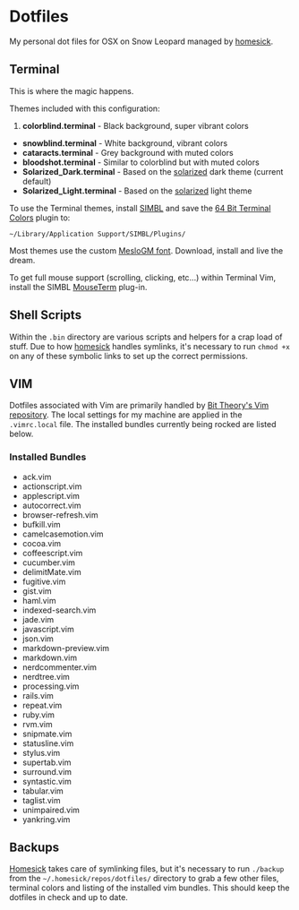 
# Dotfiles
My personal dot files for OSX on Snow Leopard managed by [homesick][homesick].


## Terminal

This is where the magic happens.

Themes included with this configuration:

1. **colorblind.terminal** - Black background, super vibrant colors
- **snowblind.terminal** - White background, vibrant colors
- **cataracts.terminal** - Grey background with muted colors
- **bloodshot.terminal** - Similar to colorblind but with muted colors
- **Solarized_Dark.terminal** - Based on the [solarized][solarized] dark theme (current default)
- **Solarized_Light.terminal** - Based on the [solarized][solarized] light theme

To use the Terminal themes, install [SIMBL](http://www.culater.net/software/SIMBL/SIMBL.php) and save the [64 Bit Terminal Colors](http://github.com/timmfin/terminalcolours) plugin to:

    ~/Library/Application Support/SIMBL/Plugins/

Most themes use the custom [MesloGM font](https://github.com/andreberg/Meslo-Font). Download, install and live the dream.

To get full mouse support (scrolling, clicking, etc...) within Terminal Vim, install the SIMBL [MouseTerm](http://bitheap.org/mouseterm/) plug-in.


## Shell Scripts

Within the `.bin` directory are various scripts and helpers for a crap load of stuff. Due to how [homesick][homesick] handles symlinks, it's necessary to run `chmod +x` on any of these symbolic links to set up the correct permissions.


## VIM

Dotfiles associated with Vim are primarily handled by [Bit Theory's Vim repository][vimfiles]. The local settings for my machine are applied in the `.vimrc.local` file. The installed bundles currently being rocked are listed below.


### Installed Bundles

<!-- START -->
- ack.vim
- actionscript.vim
- applescript.vim
- autocorrect.vim
- browser-refresh.vim
- bufkill.vim
- camelcasemotion.vim
- cocoa.vim
- coffeescript.vim
- cucumber.vim
- delimitMate.vim
- fugitive.vim
- gist.vim
- haml.vim
- indexed-search.vim
- jade.vim
- javascript.vim
- json.vim
- markdown-preview.vim
- markdown.vim
- nerdcommenter.vim
- nerdtree.vim
- processing.vim
- rails.vim
- repeat.vim
- ruby.vim
- rvm.vim
- snipmate.vim
- statusline.vim
- stylus.vim
- supertab.vim
- surround.vim
- syntastic.vim
- tabular.vim
- taglist.vim
- unimpaired.vim
- yankring.vim

<!-- END -->


## Backups

[Homesick][homesick] takes care of symlinking files, but it's necessary to run `./backup` from the `~/.homesick/repos/dotfiles/` directory to grab a few other files, terminal colors and listing of the installed vim bundles. This should keep the dotfiles in check and up to date.

[homesick]: http://github.com/technicalpickles/homesick
[vimfiles]: https://github.com/bit-theory/vimfiles
[solarized]: http://ethanschoonover.com/solarized

